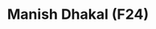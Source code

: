 ---
layout: page
title: Manish Dhakal (F24)
description: Vision-Language Models (VLMs), Transfer Learning, Adapters, Resource Efficient Learning (w/ Raj Sunderraman)
img: assets/img/manish.jpg
importance: 5
category: Doctoral
---